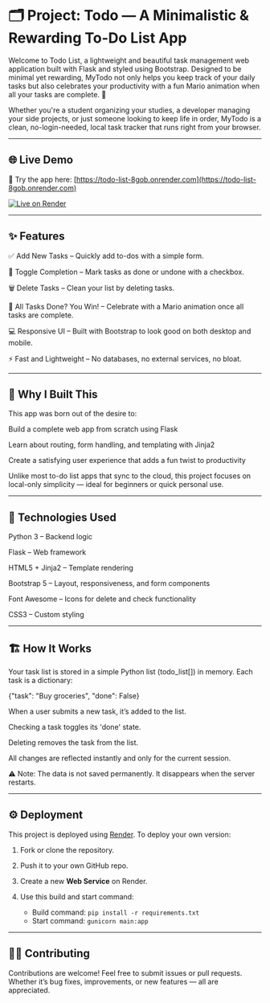 # 🗂️ Project: Todo — A Minimalistic & Rewarding To-Do List App

Welcome to Todo List, a lightweight and beautiful task management web application built with Flask and styled using Bootstrap. Designed to be minimal yet rewarding, MyTodo not only helps you keep track of your daily tasks but also celebrates your productivity with a fun Mario animation when all your tasks are complete. 🎉

Whether you're a student organizing your studies, a developer managing your side projects, or just someone looking to keep life in order, MyTodo is a clean, no-login-needed, local task tracker that runs right from your browser.

---

## 🌐 Live Demo

🚀 Try the app here: [https://todo-list-8gob.onrender.com](https://todo-list-8gob.onrender.com)

[![Live on Render](https://img.shields.io/badge/Live-Demo-green?style=flat&logo=render)](https://todo-list-8gob.onrender.com)


---

## ✨ Features

✅ Add New Tasks – Quickly add to-dos with a simple form.

🔁 Toggle Completion – Mark tasks as done or undone with a checkbox.

🗑️ Delete Tasks – Clean your list by deleting tasks.

🎉 All Tasks Done? You Win! – Celebrate with a Mario animation once all tasks are complete.

💻 Responsive UI – Built with Bootstrap to look good on both desktop and mobile.

⚡ Fast and Lightweight – No databases, no external services, no bloat.

---

## 🚀 Why I Built This

This app was born out of the desire to:

Build a complete web app from scratch using Flask

Learn about routing, form handling, and templating with Jinja2

Create a satisfying user experience that adds a fun twist to productivity

Unlike most to-do list apps that sync to the cloud, this project focuses on local-only simplicity — ideal for beginners or quick personal use.

---

## 🔧 Technologies Used

Python 3 – Backend logic

Flask – Web framework

HTML5 + Jinja2 – Template rendering

Bootstrap 5 – Layout, responsiveness, and form components

Font Awesome – Icons for delete and check functionality

CSS3 – Custom styling

---

## 🏗️ How It Works

Your task list is stored in a simple Python list (todo_list[]) in memory. Each task is a dictionary:

{"task": "Buy groceries", "done": False}


When a user submits a new task, it’s added to the list.

Checking a task toggles its 'done' state.

Deleting removes the task from the list.

All changes are reflected instantly and only for the current session.

⚠️ Note: The data is not saved permanently. It disappears when the server restarts.

---

## ⚙️ Deployment

This project is deployed using [Render](https://render.com). To deploy your own version:

1. Fork or clone the repository.
2. Push it to your own GitHub repo.
3. Create a new **Web Service** on Render.
4. Use this build and start command:

   - Build command: `pip install -r requirements.txt`
   - Start command: `gunicorn main:app`

---

## 🙋‍♀️ Contributing

Contributions are welcome! Feel free to submit issues or pull requests. Whether it’s bug fixes, improvements, or new features — all are appreciated.

